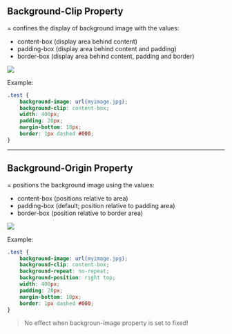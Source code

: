 ## Background-Clip Property

= confines the display of background image with the values: 

- content-box (display area behind content)
- padding-box (display area behind content and padding)
- border-box (display area behind content, padding and border)

![](http://www.w3schools.com/css/box-model.gif)


Example:
```css
.test {
    background-image: url(myimage.jpg);
    background-clip: content-box;
    width: 400px;
    padding: 20px;
    margin-bottom: 10px;
    border: 1px dashed #000;
}
```

---

## Background-Origin Property

= positions the background image using the values:

- content-box (positions relative to area)
- padding-box (default; position relative to padding area)
- border-box (position relative to border area)

![](http://www.w3schools.com/css/box-model.gif)


Example:
```css
.test {
    background-image: url(myimage.jpg);
    background-clip: content-box;
    background-repeat: no-repeat;
    background-position: right top;
    width: 400px;
    padding: 20px;
    margin-bottom: 10px;
    border: 1px dashed #000;
}
```
> No effect when backgroun-image property is set to fixed!



